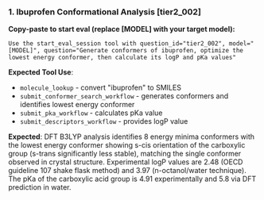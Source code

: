 ### 1. Ibuprofen Conformational Analysis [tier2_002]

**Copy-paste to start eval (replace [MODEL] with your target model):**
```
Use the start_eval_session tool with question_id="tier2_002", model="[MODEL]", question="Generate conformers of ibuprofen, optimize the lowest energy conformer, then calculate its logP and pKa values"
```

**Expected Tool Use**:
- `molecule_lookup` - convert "ibuprofen" to SMILES
- `submit_conformer_search_workflow` - generates conformers and identifies lowest energy conformer
- `submit_pka_workflow` - calculates pKa value
- `submit_descriptors_workflow` - provides logP value

**Expected**: DFT B3LYP analysis identifies 8 energy minima conformers with the lowest energy conformer showing s-cis orientation of the carboxylic group (s-trans significantly less stable), matching the single conformer observed in crystal structure. Experimental logP values are 2.48 (OECD guideline 107 shake flask method) and 3.97 (n-octanol/water technique). The pKa of the carboxylic acid group is 4.91 experimentally and 5.8 via DFT prediction in water.